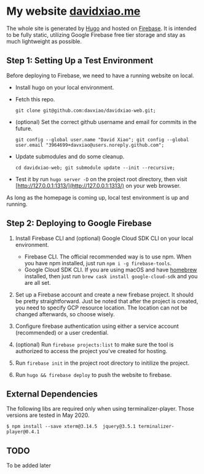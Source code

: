 # My website [davidxiao.me](http://davidxiao.me/)

The whole site is generated by [Hugo](http://gohugo.io/) and hosted on [Firebase](https://firebase.google.com/). It is intended to be fully static, utilizing Google Firebase free tier storage and stay as much lightweight as possible.

## Step 1: Setting Up a Test Environment

Before deploying to Firebase, we need to have a running website on local.

- Install hugo on your local environment.
- Fetch this repo.

  `git clone git@github.com:davxiao/davidxiao-web.git;`

- (optional) Set the correct github username and email for commits in the future.
  
  `git config --global user.name "David Xiao"; git config --global user.email "3964699+davxiao@users.noreply.github.com";`

- Update submodules and do some cleanup.

  `cd davidxiao-web; git submodule update --init --recursive;`

- Test it by run `hugo server -D` on the project root directory, then visit [http://127.0.0.1:1313/](http://127.0.0.1:1313/) on your web browser.

As long as the homepage is coming up, local test environment is up and running.

## Step 2: Deploying to Google Firebase

1. Install Firebase CLI and (optional) Google Cloud SDK CLI on your local environment.

   - Firebase CLI. The official recommended way is to use npm. When you have npm installed, just run `npm i -g firebase-tools`.
   - Google Cloud SDK CLI. If you are using macOS and have [homebrew](https://brew.sh/) installed, then just run `brew cask install google-cloud-sdk` and you are all set.

2. Set up a Firebase account and create a new firebase project. It should be pretty straightforward. Just be noted that after the project is created, you need to specify GCP resource location. The location can not be changed afterwards, so choose wisely.

3. Configure firebase authentication using either a service account (recommended) or a user credential.

4. (optional) Run `firebase projects:list` to make sure the tool is authorized to access the project you've created for hosting.

5. Run `firebase init` in the project root directory to initilize the project.

6. Run `hugo && firebase deploy` to push the website to firebase.

## External Dependencies

The following libs are required only when using terminalizer-player. Those versions are tested in May 2020.

  `$ npm install --save xterm@3.14.5  jquery@3.5.1 terminalizer-player@0.4.1`

## TODO

To be added later
